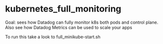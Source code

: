 # kubernetes_full_monitoring

Goal: sees how Datadog can fully monitor k8s both pods and control plane.
Also see how Datadog Metrics can be used to scale your apps

To run this take a look to full_minikube-start.sh

